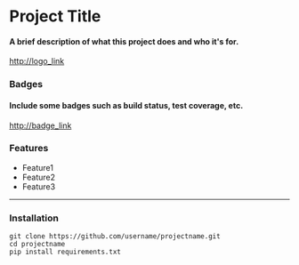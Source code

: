 # Project Title

#### A brief description of what this project does and who it's for.

<http://logo_link>

### Badges

#### Include some badges such as build status, test coverage, etc.

<http://badge_link>

### Features

- Feature1
- Feature2
- Feature3

---

### Installation

```
git clone https://github.com/username/projectname.git
cd projectname
pip install requirements.txt
```
